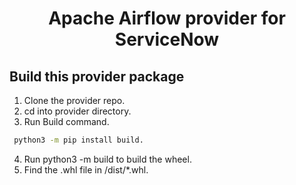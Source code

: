 <h1 align="center">
  Apache Airflow provider for ServiceNow
</h1>


## Build this provider package
1. Clone the provider repo.
2. cd into provider directory.
3. Run Build command.
```bash
 python3 -m pip install build.
```
4. Run python3 -m build to build the wheel.
5. Find the .whl file in /dist/*.whl.
